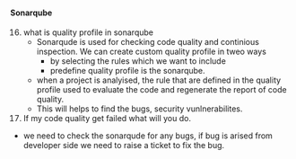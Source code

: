 #### Sonarqube
16. what is quality profile in sonarqube
    - Sonarqude is used for checking code quality and continious inspection. We can create custom quality profile in tweo ways
        - by selecting the rules which we want to include
        - predefine quality profile is the sonarqube.
    - when a project is analyised, the rule that are defined in the quality profile used to evaluate the code and regenerate the report of code quality.
    - This will helps to find the bugs, security vunlnerabilites.
17. If my code quality get failed what will you do.
  -  we need to check the sonarqude for any bugs, if bug is arised from developer side we need to raise a ticket to fix the bug.